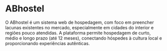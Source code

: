 # ABhostel

O ABhostel é um sistema web de hospedagem, com foco em preencher lacunas existentes no mercado, especialmente em cidades do interior e regiões pouco atendidas. A plataforma permite hospedagem de curto, médio e longo prazo (até 12 meses), conectando hóspedes à cultura local e proporcionando experiências autênticas.

